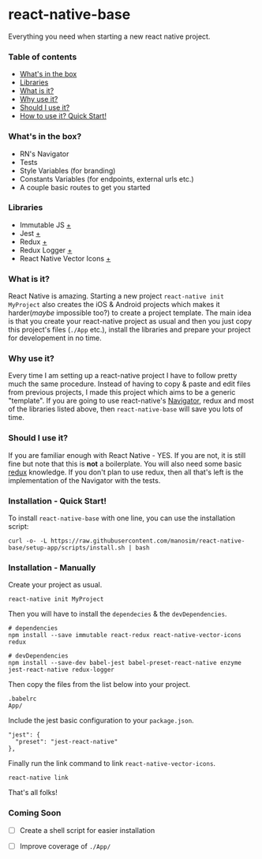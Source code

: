 # react-native-base
Everything you need when starting a new react native project.


### Table of contents

  - [What's in the box](#whats-in-the-box)
  - [Libraries](#libraries)
  - [What is it?](#what-is-it)
  - [Why use it?](#why-use-it)
  - [Should I use it?](#should-i-use-it)
  - [How to use it? Quick Start!](#how-to-use-it-quick-start)


### What's in the box?

  - RN's Navigator
  - Tests
  - Style Variables (for branding)
  - Constants Variables (for endpoints, external urls etc.)
  - A couple basic routes to get you started


### Libraries

  - Immutable JS [+](https://facebook.github.io/immutable-js/)
  - Jest [+](https://facebook.github.io/jest/docs/tutorial-react-native.html)
  - Redux [+](http://redux.js.org/)
  - Redux Logger [+](https://github.com/evgenyrodionov/redux-logger)
  - React Native Vector Icons [+](https://github.com/oblador/react-native-vector-icons)


### What is it?

React Native is amazing. Starting a new project `react-native init MyProject` also creates the iOS & Android projects which makes it harder(*maybe* impossible too?) to create a project template. The main idea is that you create your react-native project as usual and then you just copy this project's files (`./App` etc.), install the libraries and prepare your project for developement in no time.


### Why use it?

Every time I am setting up a react-native project I have to follow pretty much the same procedure. Instead of having to copy & paste and edit files from previous projects, I made this project which aims to be a generic "template". If you are going to use react-native's [Navigator](https://facebook.github.io/react-native/docs/navigator.html), redux and most of the libraries listed above, then `react-native-base` will save you lots of time.


### Should I use it?

If you are familiar enough with React Native - YES. If you are not, it is still fine but note that this is **not** a boilerplate. You will also need some basic [redux](http://redux.js.org/) knowledge. If you don't plan to use redux, then all that's left is the implementation of the Navigator with the tests.


### Installation - Quick Start!

To install `react-native-base` with one line, you can use the installation script:

    curl -o- -L https://raw.githubusercontent.com/manosim/react-native-base/setup-app/scripts/install.sh | bash


### Installation - Manually

Create your project as usual.

    react-native init MyProject

Then you will have to install the `dependecies` & the `devDependencies`.

    # dependencies
    npm install --save immutable react-redux react-native-vector-icons redux 

    # devDependencies
    npm install --save-dev babel-jest babel-preset-react-native enzyme jest-react-native redux-logger
    
Then copy the files from the list below into your project.
 
    .babelrc
    App/
    
Include the jest basic configuration to your `package.json`.
  
    "jest": {
      "preset": "jest-react-native"
    },

Finally run the link command to link `react-native-vector-icons`.

    react-native link
    
That's all folks!


### Coming Soon

  - [ ] Create a shell script for easier installation
  - [ ] Improve coverage of `./App/`

